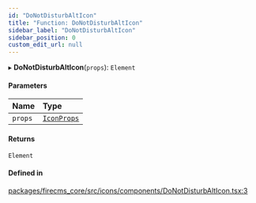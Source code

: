 ```yaml
---
id: "DoNotDisturbAltIcon"
title: "Function: DoNotDisturbAltIcon"
sidebar_label: "DoNotDisturbAltIcon"
sidebar_position: 0
custom_edit_url: null
---
```


▸ **DoNotDisturbAltIcon**(`props`): `Element`

#### Parameters

| Name | Type |
| :------ | :------ |
| `props` | [`IconProps`](../types/IconProps.md) |

#### Returns

`Element`

#### Defined in

[packages/firecms_core/src/icons/components/DoNotDisturbAltIcon.tsx:3](https://github.com/FireCMSco/firecms/blob/d45f3739/packages/firecms_core/src/icons/components/DoNotDisturbAltIcon.tsx#L3)
